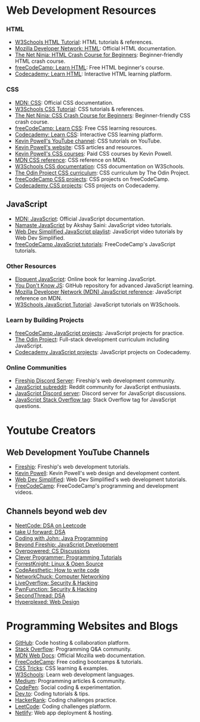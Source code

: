 # Web Development Resources
### HTML

- [W3Schools HTML Tutorial](https://www.w3schools.com/html/): HTML tutorials & references.
- [Mozilla Developer Network: HTML](https://developer.mozilla.org/en-US/docs/Web/HTML): Official HTML documentation.
- [The Net Ninja: HTML Crash Course for Beginners](https://www.youtube.com/watch?v=hu-q2zYwEYs): Beginner-friendly HTML crash course.
- [freeCodeCamp: Learn HTML](https://www.freecodecamp.org/news/learn-html-beginners-course/): Free HTML beginner's course.
- [Codecademy: Learn HTML](https://www.codecademy.com/learn/learn-html): Interactive HTML learning platform.


### CSS
- [MDN: CSS](https://developer.mozilla.org/en-US/docs/Web/CSS): Official CSS documentation.
- [W3Schools CSS Tutorial](https://www.w3schools.com/css/): CSS tutorials & references.
- [The Net Ninja: CSS Crash Course for Beginners](https://www.youtube.com/watch?v=hu-q2zYwEYs): Beginner-friendly CSS crash course.
- [freeCodeCamp: Learn CSS](https://www.freecodecamp.org/news/tag/css/): Free CSS learning resources.
- [Codecademy: Learn CSS](https://www.codecademy.com/learn/learn-css): Interactive CSS learning platform.
- [Kevin Powell's YouTube channel](https://www.youtube.com/@kevinpowell): CSS tutorials on YouTube.
- [Kevin Powell's website](https://www.kevinpowell.co/): CSS articles and resources.
- [Kevin Powell's CSS courses](https://courses.kevinpowell.co/): Paid CSS courses by Kevin Powell.
- [MDN CSS reference](https://developer.mozilla.org/en-US/docs/Web/CSS/Reference): CSS reference on MDN.
- [W3Schools CSS documentation](https://www.w3schools.com/cssref/index.php): CSS documentation on W3Schools.
- [The Odin Project CSS curriculum](https://www.theodinproject.com/lessons/foundations-intro-to-css): CSS curriculum by The Odin Project.
- [freeCodeCamp CSS projects](https://www.freecodecamp.org/news/tag/css/): CSS projects on freeCodeCamp.
- [Codecademy CSS projects](https://www.codecademy.com/projects/language/html-css): CSS projects on Codecademy.


## JavaScript

- [MDN: JavaScript](https://developer.mozilla.org/en-US/docs/Web/JavaScript): Official JavaScript documentation.
- [Namaste JavaScript](https://www.youtube.com/watch?v=kYnzfG69oLQ) by Akshay Saini: JavaScript video tutorials.
- [Web Dev Simplified JavaScript playlist](https://www.youtube.com/playlist?list=PL6n9fC4Bj82_g3tW2W2wH9Q32J14e6qW9): JavaScript video tutorials by Web Dev Simplified.
- [freeCodeCamp JavaScript tutorials](https://www.freecodecamp.org/learn/javascript): FreeCodeCamp's JavaScript tutorials.

### **Other Resources**

- [Eloquent JavaScript](https://eloquentjavascript.net/): Online book for learning JavaScript.
- [You Don't Know JS](https://github.com/getify/You-Dont-Know-JS): GitHub repository for advanced JavaScript learning.
- [Mozilla Developer Network (MDN) JavaScript reference](https://developer.mozilla.org/en-US/docs/Web/JavaScript/Reference): JavaScript reference on MDN.
- [W3Schools JavaScript Tutorial](https://www.w3schools.com/js/): JavaScript tutorials on W3Schools.

### **Learn by Building Projects**

- [freeCodeCamp JavaScript projects](https://www.freecodecamp.org/learn/javascript/javascript-projects): JavaScript projects for practice.
- [The Odin Project](https://www.theodinproject.com/): Full-stack development curriculum including JavaScript.
- [Codecademy JavaScript projects](https://www.codecademy.com/learn/javascript/projects): JavaScript projects on Codecademy.


### **Online Communities**

- [Fireship Discord Server](https://discord.gg/bnN6b8B7): Fireship's web development community.
- [JavaScript subreddit](https://www.reddit.com/r/javascript/): Reddit community for JavaScript enthusiasts.
- [JavaScript Discord server](https://discord.gg/javascript): Discord server for JavaScript discussions.
- [JavaScript Stack Overflow tag](https://stackoverflow.com/questions/tagged/javascript): Stack Overflow tag for JavaScript questions.


# Youtube Creators
## Web Development YouTube Channels

- [Fireship](https://www.youtube.com/c/fireship): Fireship's web development tutorials.
- [Kevin Powell](https://www.youtube.com/c/KevinPowell): Kevin Powell's web design and development content.
- [Web Dev Simplified](https://www.youtube.com/c/WebDevSimplified): Web Dev Simplified's web development tutorials.
- [FreeCodeCamp](https://www.youtube.com/c/FreeCodeCamp): FreeCodeCamp's programming and development videos.

## **Channels beyond web dev**
- [NeetCode: DSA on Leetcode](http://www.youtube.com/channel/UC_mYaQAE6-71rjSN6CeCA-g)
- [take U forward: DSA](http://www.youtube.com/channel/UCJskGeByzRRSvmOyZOz61ig)
- [Coding with John: Java Programming](http://www.youtube.com/channel/UC42pOSNg804f1wCcj7qL0mA)
- [Beyond Fireship: JavaScript Development](http://www.youtube.com/channel/UC2Xd-TjJByJyK2w1zNwY0zQ)
- [Overpowered: CS Discussions](http://www.youtube.com/channel/UCphwJynbSnC0XPY7Vh6qFbQ)
- [Clever Programmer: Programming Tutorials](http://www.youtube.com/channel/UCqrILQNl5Ed9Dz6CGMyvMTQ)
- [ForrestKnight: Linux & Open Source](http://www.youtube.com/channel/UC2WHjPDvbE6O328n17ZGcfg)
- [CodeAesthetic: How to write code](http://www.youtube.com/user/CRussman)
- [NetworkChuck: Computer Networking](http://www.youtube.com/user/NetworkChuck)
- [LiveOverflow: Security & Hacking](http://www.youtube.com/channel/UClcE-kVhqyiHCcjYwcpfj9w)
- [PwnFunction: Security & Hacking](http://www.youtube.com/channel/UCW6MNdOsqv2E9AjQkv9we7A)
- [SecondThread: DSA](http://www.youtube.com/channel/UCXbCohpE9IoVQUD2Ifg1d1g)
- [Hyperplexed: Web Design](http://www.youtube.com/channel/UCmEzz-dPBVrsy4ZluSsYHDg)

# Programming Websites and Blogs
- [GitHub](https://github.com): Code hosting & collaboration platform.
- [Stack Overflow](https://stackoverflow.com): Programming Q&A community.
- [MDN Web Docs](https://developer.mozilla.org): Official Mozilla web documentation.
- [FreeCodeCamp](https://www.freecodecamp.org): Free coding bootcamps & tutorials.
- [CSS Tricks](https://css-tricks.com): CSS learning & examples.
- [W3Schools](https://www.w3schools.com): Learn web development languages.
- [Medium](https://medium.com): Programming articles & community.
- [CodePen](https://codepen.io): Social coding & experimentation.
- [Dev.to](https://dev.to): Coding tutorials & tips.
- [HackerRank](https://www.hackerrank.com): Coding challenges practice.
- [LeetCode](https://leetcode.com): Coding challenges platform.
- [Netlify](https://www.netlify.com): Web app deployment & hosting.
